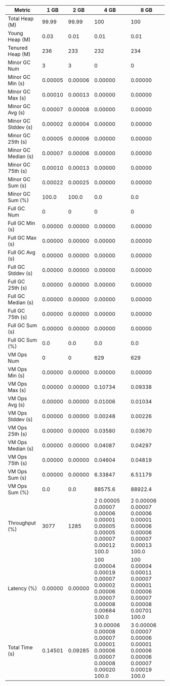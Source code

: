 | Metric | 1 GB | 2 GB | 4 GB | 8 GB |
|------|----|----|----|----|
| Total Heap (M) | 99.99 | 99.99 | 100 | 100 |
| Young Heap (M) | 0.03 | 0.01 | 0.01 | 0.01 |
| Tenured Heap (M) | 236 | 233 | 232 | 234 |
| Minor GC Num | 3 | 3 | 0 | 0 |
| Minor GC Min (s) | 0.00005 | 0.00006 | 0.00000 | 0.00000 |
| Minor GC Max (s) | 0.00010 | 0.00013 | 0.00000 | 0.00000 |
| Minor GC Avg (s) | 0.00007 | 0.00008 | 0.00000 | 0.00000 |
| Minor GC Stddev (s) | 0.00002 | 0.00004 | 0.00000 | 0.00000 |
| Minor GC 25th (s) | 0.00005 | 0.00006 | 0.00000 | 0.00000 |
| Minor GC Median (s) | 0.00007 | 0.00006 | 0.00000 | 0.00000 |
| Minor GC 75th (s) | 0.00010 | 0.00013 | 0.00000 | 0.00000 |
| Minor GC Sum (s) | 0.00022 | 0.00025 | 0.00000 | 0.00000 |
| Minor GC Sum (%) | 100.0 | 100.0 | 0.0 | 0.0 |
| Full GC Num | 0 | 0 | 0 | 0 |
| Full GC Min (s) | 0.00000 | 0.00000 | 0.00000 | 0.00000 |
| Full GC Max (s) | 0.00000 | 0.00000 | 0.00000 | 0.00000 |
| Full GC Avg (s) | 0.00000 | 0.00000 | 0.00000 | 0.00000 |
| Full GC Stddev (s) | 0.00000 | 0.00000 | 0.00000 | 0.00000 |
| Full GC 25th (s) | 0.00000 | 0.00000 | 0.00000 | 0.00000 |
| Full GC Median (s) | 0.00000 | 0.00000 | 0.00000 | 0.00000 |
| Full GC 75th (s) | 0.00000 | 0.00000 | 0.00000 | 0.00000 |
| Full GC Sum (s) | 0.00000 | 0.00000 | 0.00000 | 0.00000 |
| Full GC Sum (%) | 0.0 | 0.0 | 0.0 | 0.0 |
| VM Ops Num | 0 | 0 | 629 | 629 |
| VM Ops Min (s) | 0.00000 | 0.00000 | 0.00000 | 0.00000 |
| VM Ops Max (s) | 0.00000 | 0.00000 | 0.10734 | 0.09338 |
| VM Ops Avg (s) | 0.00000 | 0.00000 | 0.01006 | 0.01034 |
| VM Ops Stddev (s) | 0.00000 | 0.00000 | 0.00248 | 0.00226 |
| VM Ops 25th (s) | 0.00000 | 0.00000 | 0.03580 | 0.03670 |
| VM Ops Median (s) | 0.00000 | 0.00000 | 0.04087 | 0.04297 |
| VM Ops 75th (s) | 0.00000 | 0.00000 | 0.04604 | 0.04819 |
| VM Ops Sum (s) | 0.00000 | 0.00000 | 6.33847 | 6.51179 |
| VM Ops Sum (%) | 0.0 | 0.0 | 88575.6 | 88922.4 |
| Throughput (%) | 3077 | 1285 | 2	0.00005	0.00007	0.00006	0.00001	0.00005	0.00005	0.00007	0.00012	100.0 | 2	0.00006	0.00007	0.00006	0.00001	0.00006	0.00006	0.00007	0.00013	100.0 |
| Latency (%) | 0.00000 | 0.00000 | 100	0.00004	0.00019	0.00007	0.00002	0.00006	0.00007	0.00008	0.00684	100.0 | 100	0.00004	0.00011	0.00007	0.00001	0.00006	0.00007	0.00008	0.00701	100.0 |
| Total Time (s) | 0.14501 | 0.09285 | 3	0.00006	0.00008	0.00007	0.00001	0.00006	0.00007	0.00008	0.00020	100.0 | 3	0.00006	0.00007	0.00006	0.00001	0.00006	0.00006	0.00007	0.00019	100.0 |
